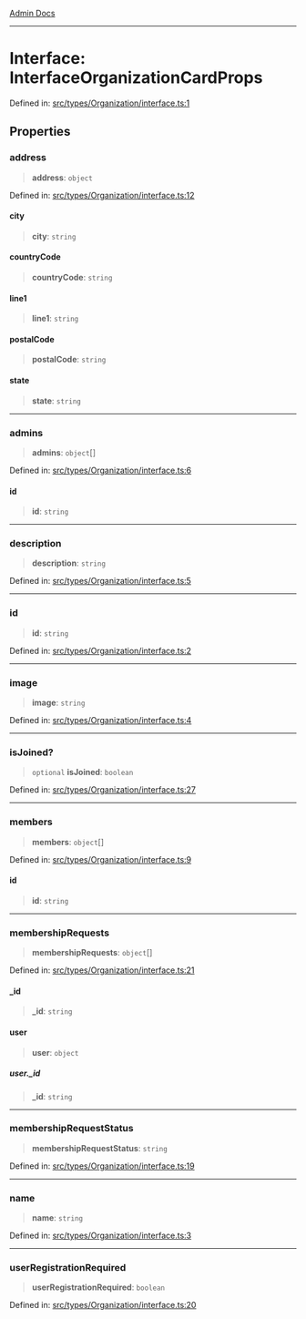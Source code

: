[Admin Docs](/)

***

# Interface: InterfaceOrganizationCardProps

Defined in: [src/types/Organization/interface.ts:1](https://github.com/PalisadoesFoundation/talawa-admin/blob/main/src/types/Organization/interface.ts#L1)

## Properties

### address

> **address**: `object`

Defined in: [src/types/Organization/interface.ts:12](https://github.com/PalisadoesFoundation/talawa-admin/blob/main/src/types/Organization/interface.ts#L12)

#### city

> **city**: `string`

#### countryCode

> **countryCode**: `string`

#### line1

> **line1**: `string`

#### postalCode

> **postalCode**: `string`

#### state

> **state**: `string`

***

### admins

> **admins**: `object`[]

Defined in: [src/types/Organization/interface.ts:6](https://github.com/PalisadoesFoundation/talawa-admin/blob/main/src/types/Organization/interface.ts#L6)

#### id

> **id**: `string`

***

### description

> **description**: `string`

Defined in: [src/types/Organization/interface.ts:5](https://github.com/PalisadoesFoundation/talawa-admin/blob/main/src/types/Organization/interface.ts#L5)

***

### id

> **id**: `string`

Defined in: [src/types/Organization/interface.ts:2](https://github.com/PalisadoesFoundation/talawa-admin/blob/main/src/types/Organization/interface.ts#L2)

***

### image

> **image**: `string`

Defined in: [src/types/Organization/interface.ts:4](https://github.com/PalisadoesFoundation/talawa-admin/blob/main/src/types/Organization/interface.ts#L4)

***

### isJoined?

> `optional` **isJoined**: `boolean`

Defined in: [src/types/Organization/interface.ts:27](https://github.com/PalisadoesFoundation/talawa-admin/blob/main/src/types/Organization/interface.ts#L27)

***

### members

> **members**: `object`[]

Defined in: [src/types/Organization/interface.ts:9](https://github.com/PalisadoesFoundation/talawa-admin/blob/main/src/types/Organization/interface.ts#L9)

#### id

> **id**: `string`

***

### membershipRequests

> **membershipRequests**: `object`[]

Defined in: [src/types/Organization/interface.ts:21](https://github.com/PalisadoesFoundation/talawa-admin/blob/main/src/types/Organization/interface.ts#L21)

#### \_id

> **\_id**: `string`

#### user

> **user**: `object`

##### user.\_id

> **\_id**: `string`

***

### membershipRequestStatus

> **membershipRequestStatus**: `string`

Defined in: [src/types/Organization/interface.ts:19](https://github.com/PalisadoesFoundation/talawa-admin/blob/main/src/types/Organization/interface.ts#L19)

***

### name

> **name**: `string`

Defined in: [src/types/Organization/interface.ts:3](https://github.com/PalisadoesFoundation/talawa-admin/blob/main/src/types/Organization/interface.ts#L3)

***

### userRegistrationRequired

> **userRegistrationRequired**: `boolean`

Defined in: [src/types/Organization/interface.ts:20](https://github.com/PalisadoesFoundation/talawa-admin/blob/main/src/types/Organization/interface.ts#L20)
